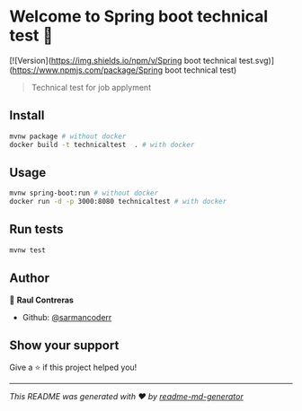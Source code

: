 # Welcome to Spring boot technical test 👋
[![Version](https://img.shields.io/npm/v/Spring boot technical test.svg)](https://www.npmjs.com/package/Spring boot technical test)

> Technical test for job applyment

## Install

```sh
mvnw package # without docker
docker build -t technicaltest  . # with docker
```

## Usage

```sh
mvnw spring-boot:run # without docker
docker run -d -p 3000:8080 technicaltest # with docker
```

## Run tests

```sh
mvnw test
```

## Author

👤 **Raul Contreras**

* Github: [@sarmancoderr](https://github.com/sarmancoderr)

## Show your support

Give a ⭐️ if this project helped you!


***
_This README was generated with ❤️ by [readme-md-generator](https://github.com/kefranabg/readme-md-generator)_